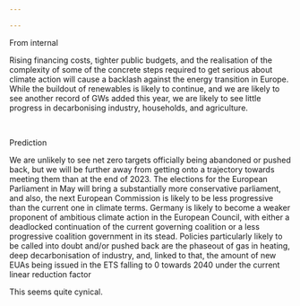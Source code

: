```yaml
---

---
```

From internal


Rising financing costs, tighter public budgets, and the realisation of the complexity of some of the
concrete steps required to get serious about climate action will cause a backlash against the energy
transition in Europe. While the buildout of renewables is likely to continue, and we are likely to
see another record of GWs added this year, we are likely to see little progress in decarbonising
industry, households, and agriculture.

 

Prediction

We are unlikely to see net zero targets officially being abandoned or pushed back, but we will be
further away from getting onto a trajectory towards meeting them than at the end of 2023. The
elections for the European Parliament in May will bring a substantially more conservative
parliament, and also, the next European Commission is likely to be less progressive than the current
one in climate terms. Germany is likely to become a weaker proponent of ambitious climate action in
the European Council, with either a deadlocked continuation of the current governing coalition or a
less progressive coalition government in its stead. Policies particularly likely to be called into
doubt and/or pushed back are the phaseout of gas in heating, deep decarbonisation of industry, and,
linked to that, the amount of new EUAs being issued in the ETS falling to 0 towards 2040 under the
current linear reduction factor

This seems quite cynical.
